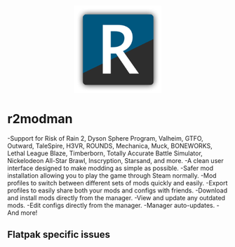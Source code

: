 <p align="center">
	<img src="com.github.ebkr.r2modman.png" width="200px"><br>
</p>

# r2modman

-Support for Risk of Rain 2, Dyson Sphere Program, Valheim, GTFO, Outward, TaleSpire, H3VR, ROUNDS, Mechanica, Muck, BONEWORKS, Lethal League Blaze, Timberborn, Totally Accurate Battle Simulator, Nickelodeon All-Star Brawl, Inscryption, Starsand, and more.
-A clean user interface designed to make modding as simple as possible.
-Safer mod installation allowing you to play the game through Steam normally.
-Mod profiles to switch between different sets of mods quickly and easily.
-Export profiles to easily share both your mods and configs with friends.
-Download and install mods directly from the manager.
-View and update any outdated mods.
-Edit configs directly from the manager.
-Manager auto-updates.
-And more!


## Flatpak specific issues

